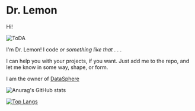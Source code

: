 # Dr. Lemon

Hi!  

![ToDA](https://github.com/TheLemonDr/TheLemonDr/assets/120197740/03df5033-320a-4d57-8c47-54df069ba971)

I'm Dr. Lemon!  I code _or something like that_ . . .

I can help you with your projects, if you want.  Just add me to the repo, and let me know in some way, shape, or form.

I am the owner of <a href="https://lemonsphere.github.io">DataSphere</a>

![Anurag's GitHub stats](https://github-readme-stats.vercel.app/api?username=TheLemonDr&show_icons=true&theme=tokyonight) 

 
[![Top Langs](https://github-readme-stats.vercel.app/api/top-langs/?username=TheLemonDr&layout=donut&theme=dark)](https://github.com/anuraghazra/github-readme-stats)
